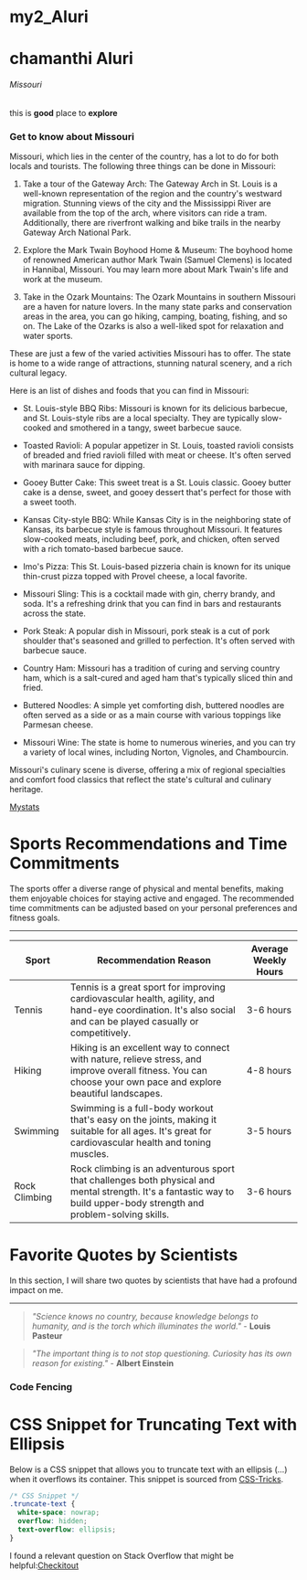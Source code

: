 # my2_Aluri
# chamanthi Aluri
###### Missouri
this is **good** place to **explore** 

### Get to know about Missouri


Missouri, which lies in the center of the country, has a lot to do for both locals and tourists. The following three things can be done in Missouri:

1. Take a tour of the Gateway Arch: The Gateway Arch in St. Louis is a well-known representation of the region and the country's westward migration. Stunning views of the city and the Mississippi River are available from the top of the arch, where visitors can ride a tram. Additionally, there are riverfront walking and bike trails in the nearby Gateway Arch National Park.

2. Explore the Mark Twain Boyhood Home & Museum: The boyhood home of renowned American author Mark Twain (Samuel Clemens) is located in Hannibal, Missouri. You may learn more about Mark Twain's life and work at the museum.

3. Take in the Ozark Mountains: The Ozark Mountains in southern Missouri are a haven for nature lovers. In the many state parks and conservation areas in the area, you can go hiking, camping, boating, fishing, and so on. The Lake of the Ozarks is also a well-liked spot for relaxation and water sports.


These are just a few of the varied activities Missouri has to offer. The state is home to a wide range of attractions, stunning natural scenery, and a rich cultural legacy.


 Here is an list of dishes and foods that you can find in Missouri:

- St. Louis-style BBQ Ribs: Missouri is known for its delicious barbecue, and St. Louis-style ribs are a local specialty. They are typically slow-cooked and smothered in a tangy, sweet barbecue sauce.

- Toasted Ravioli: A popular appetizer in St. Louis, toasted ravioli consists of breaded and fried ravioli filled with meat or cheese. It's often served with marinara sauce for dipping.

- Gooey Butter Cake: This sweet treat is a St. Louis classic. Gooey butter cake is a dense, sweet, and gooey dessert that's perfect for those with a sweet tooth.

- Kansas City-style BBQ: While Kansas City is in the neighboring state of Kansas, its barbecue style is famous throughout Missouri. It features slow-cooked meats, including beef, pork, and chicken, often served with a rich tomato-based barbecue sauce.

- Imo's Pizza: This St. Louis-based pizzeria chain is known for its unique thin-crust pizza topped with Provel cheese, a local favorite.

- Missouri Sling: This is a cocktail made with gin, cherry brandy, and soda. It's a refreshing drink that you can find in bars and restaurants across the state.

- Pork Steak: A popular dish in Missouri, pork steak is a cut of pork shoulder that's seasoned and grilled to perfection. It's often served with barbecue sauce.

- Country Ham: Missouri has a tradition of curing and serving country ham, which is a salt-cured and aged ham that's typically sliced thin and fried.

- Buttered Noodles: A simple yet comforting dish, buttered noodles are often served as a side or as a main course with various toppings like Parmesan cheese.

- Missouri Wine: The state is home to numerous wineries, and you can try a variety of local wines, including Norton, Vignoles, and Chambourcin.

Missouri's culinary scene is diverse, offering a mix of regional specialties and comfort food classics that reflect the state's cultural and culinary heritage.



[Mystats](MyStats.md)


# Sports Recommendations and Time Commitments

The sports offer a diverse range of physical and mental benefits, making them enjoyable choices for staying active and engaged. The recommended time commitments can be adjusted based on your personal preferences and fitness goals.

---

| Sport         | Recommendation Reason                                      | Average Weekly Hours |
|---------------|-------------------------------------------------------------|----------------------|
| Tennis        | Tennis is a great sport for improving cardiovascular health, agility, and hand-eye coordination. It's also social and can be played casually or competitively. | 3-6 hours            |
| Hiking        | Hiking is an excellent way to connect with nature, relieve stress, and improve overall fitness. You can choose your own pace and explore beautiful landscapes. | 4-8 hours            |
| Swimming      | Swimming is a full-body workout that's easy on the joints, making it suitable for all ages. It's great for cardiovascular health and toning muscles. | 3-5 hours            |
| Rock Climbing | Rock climbing is an adventurous sport that challenges both physical and mental strength. It's a fantastic way to build upper-body strength and problem-solving skills. | 3-6 hours            |


# Favorite Quotes by Scientists

In this section, I will share two quotes by scientists that have had a profound impact on me.

---

> *"Science knows no country, because knowledge belongs to humanity, and is the torch which illuminates the world."* - **Louis Pasteur**

> *"The important thing is to not stop questioning. Curiosity has its own reason for existing."* - **Albert Einstein**


### Code Fencing



# CSS Snippet for Truncating Text with Ellipsis

Below is a CSS snippet that allows you to truncate text with an ellipsis (...) when it overflows its container. This snippet is sourced from [CSS-Tricks](https://css-tricks.com/snippets/css/truncate-string-with-ellipsis/).

```css
/* CSS Snippet */
.truncate-text {
  white-space: nowrap;
  overflow: hidden;
  text-overflow: ellipsis;  
}

```
I found a relevant question on Stack Overflow that might be helpful:[Checkitout](https://stackoverflow.com/questions/75859763/how-can-i-add-custom-css-styles-to-vs-code)

